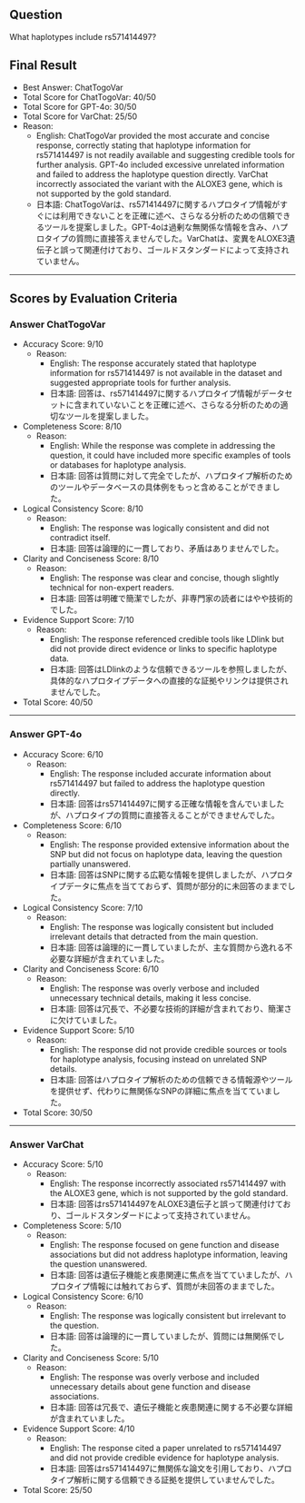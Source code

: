 ## Question

What haplotypes include rs571414497?

## Final Result

- Best Answer: ChatTogoVar
- Total Score for ChatTogoVar: 40/50
- Total Score for GPT-4o: 30/50
- Total Score for VarChat: 25/50
- Reason:
  - English: ChatTogoVar provided the most accurate and concise response, correctly stating that haplotype information for rs571414497 is not readily available and suggesting credible tools for further analysis. GPT-4o included excessive unrelated information and failed to address the haplotype question directly. VarChat incorrectly associated the variant with the ALOXE3 gene, which is not supported by the gold standard.
  - 日本語: ChatTogoVarは、rs571414497に関するハプロタイプ情報がすぐには利用できないことを正確に述べ、さらなる分析のための信頼できるツールを提案しました。GPT-4oは過剰な無関係な情報を含み、ハプロタイプの質問に直接答えませんでした。VarChatは、変異をALOXE3遺伝子と誤って関連付けており、ゴールドスタンダードによって支持されていません。

---

## Scores by Evaluation Criteria

### Answer ChatTogoVar
- Accuracy Score: 9/10
  - Reason: 
    - English: The response accurately stated that haplotype information for rs571414497 is not available in the dataset and suggested appropriate tools for further analysis. 
    - 日本語: 回答は、rs571414497に関するハプロタイプ情報がデータセットに含まれていないことを正確に述べ、さらなる分析のための適切なツールを提案しました。
- Completeness Score: 8/10
  - Reason: 
    - English: While the response was complete in addressing the question, it could have included more specific examples of tools or databases for haplotype analysis.
    - 日本語: 回答は質問に対して完全でしたが、ハプロタイプ解析のためのツールやデータベースの具体例をもっと含めることができました。
- Logical Consistency Score: 8/10
  - Reason: 
    - English: The response was logically consistent and did not contradict itself.
    - 日本語: 回答は論理的に一貫しており、矛盾はありませんでした。
- Clarity and Conciseness Score: 8/10
  - Reason: 
    - English: The response was clear and concise, though slightly technical for non-expert readers.
    - 日本語: 回答は明確で簡潔でしたが、非専門家の読者にはやや技術的でした。
- Evidence Support Score: 7/10
  - Reason: 
    - English: The response referenced credible tools like LDlink but did not provide direct evidence or links to specific haplotype data.
    - 日本語: 回答はLDlinkのような信頼できるツールを参照しましたが、具体的なハプロタイプデータへの直接的な証拠やリンクは提供されませんでした。
- Total Score: 40/50

---

### Answer GPT-4o
- Accuracy Score: 6/10
  - Reason: 
    - English: The response included accurate information about rs571414497 but failed to address the haplotype question directly.
    - 日本語: 回答はrs571414497に関する正確な情報を含んでいましたが、ハプロタイプの質問に直接答えることができませんでした。
- Completeness Score: 6/10
  - Reason: 
    - English: The response provided extensive information about the SNP but did not focus on haplotype data, leaving the question partially unanswered.
    - 日本語: 回答はSNPに関する広範な情報を提供しましたが、ハプロタイプデータに焦点を当てておらず、質問が部分的に未回答のままでした。
- Logical Consistency Score: 7/10
  - Reason: 
    - English: The response was logically consistent but included irrelevant details that detracted from the main question.
    - 日本語: 回答は論理的に一貫していましたが、主な質問から逸れる不必要な詳細が含まれていました。
- Clarity and Conciseness Score: 6/10
  - Reason: 
    - English: The response was overly verbose and included unnecessary technical details, making it less concise.
    - 日本語: 回答は冗長で、不必要な技術的詳細が含まれており、簡潔さに欠けていました。
- Evidence Support Score: 5/10
  - Reason: 
    - English: The response did not provide credible sources or tools for haplotype analysis, focusing instead on unrelated SNP details.
    - 日本語: 回答はハプロタイプ解析のための信頼できる情報源やツールを提供せず、代わりに無関係なSNPの詳細に焦点を当てていました。
- Total Score: 30/50

---

### Answer VarChat
- Accuracy Score: 5/10
  - Reason: 
    - English: The response incorrectly associated rs571414497 with the ALOXE3 gene, which is not supported by the gold standard.
    - 日本語: 回答はrs571414497をALOXE3遺伝子と誤って関連付けており、ゴールドスタンダードによって支持されていません。
- Completeness Score: 5/10
  - Reason: 
    - English: The response focused on gene function and disease associations but did not address haplotype information, leaving the question unanswered.
    - 日本語: 回答は遺伝子機能と疾患関連に焦点を当てていましたが、ハプロタイプ情報には触れておらず、質問が未回答のままでした。
- Logical Consistency Score: 6/10
  - Reason: 
    - English: The response was logically consistent but irrelevant to the question.
    - 日本語: 回答は論理的に一貫していましたが、質問には無関係でした。
- Clarity and Conciseness Score: 5/10
  - Reason: 
    - English: The response was overly verbose and included unnecessary details about gene function and disease associations.
    - 日本語: 回答は冗長で、遺伝子機能と疾患関連に関する不必要な詳細が含まれていました。
- Evidence Support Score: 4/10
  - Reason: 
    - English: The response cited a paper unrelated to rs571414497 and did not provide credible evidence for haplotype analysis.
    - 日本語: 回答はrs571414497に無関係な論文を引用しており、ハプロタイプ解析に関する信頼できる証拠を提供していませんでした。
- Total Score: 25/50